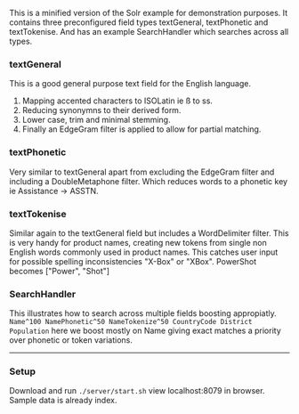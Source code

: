 This is a minified version of the Solr example for demonstration purposes. It contains three preconfigured field types textGeneral, textPhonetic and textTokenise. And has an example SearchHandler which searches across all types.

### textGeneral

This is a good general purpose text field for the English language.

1. Mapping accented characters to ISOLatin ie ß to ss.
2. Reducing synonymns to their derived form.
3. Lower case, trim and minimal stemming.
4. Finally an EdgeGram filter is applied to allow for partial matching.

### textPhonetic

Very similar to textGeneral apart from excluding the EdgeGram filter and including a DoubleMetaphone filter. Which reduces words to a phonetic key ie Assistance -> ASSTN.

### textTokenise

Similar again to the textGeneral field but includes a WordDelimiter filter. This is very handy for product names, creating new tokens from single non English words commonly used in product names. This catches user input for possible spelling inconsistencies "X-Box" or "XBox". PowerShot becomes ["Power", "Shot"]

### SearchHandler

This illustrates how to search across multiple fields boosting appropiatly.
`Name^100 NamePhonetic^50 NameTokenize^50 CountryCode District Population` here we boost mostly on Name giving exact matches a priority over phonetic or token variations.

---
### Setup

Download and run `./server/start.sh` view localhost:8079 in browser.
Sample data is already index.

